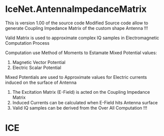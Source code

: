 # IceNet.AntennaImpedanceMatrix

This is version 1.00 of the source code
Modified Source code allow to generate Coupling Impedance Matrix of the custom shape Antenna !!!

Valid Matrix is used to approximate complex IQ samples in Electromagnetic Computation Process

Computation use Method of Moments to Estamate Mixed Potential values:

  1. Magnetic Vector Potential
  2. Electric Scalar Potential

Mixed Potentials are used to Approximate values for Electric currents induced on the surface of Antenna

  1. The Excitation Matrix (E-Field) is acted on the Coupling Impedance Matrix
  2. Induced Currents can be calculated when E-Field hits Antenna surface
  3. Valid IQ samples can be derived from the Over All Computation !!!

# ICE
